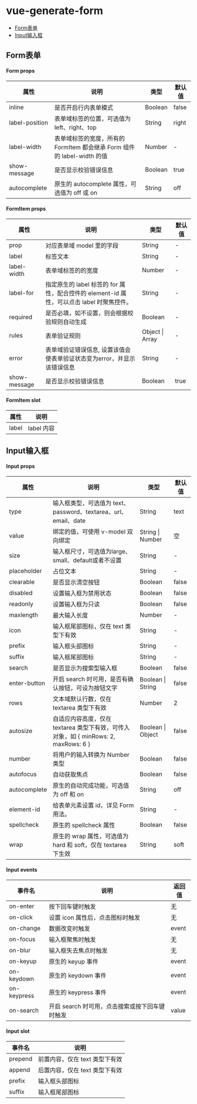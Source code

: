 # vue-generate-form
* [Form表单](#Form表单)
* [Input输入框](#Input输入框)


## Form表单
#### Form props
|属性| 说明 | 类型 | 默认值 |
| --- | --- | ---- | --- |
|inline|	是否开启行内表单模式|	Boolean	|false|
|label-position|	表单域标签的位置，可选值为 left、right、top|	String|	right|
|label-width|	表单域标签的宽度，所有的 FormItem 都会继承 Form 组件的 label-width 的值|	Number|	-|
|show-message|	是否显示校验错误信息|	Boolean	|true|
|autocomplete|	原生的 autocomplete 属性，可选值为 off 或 on|	String|	off|

#### FormItem props
|属性| 说明 | 类型 | 默认值 |
| --- | --- | ---- | --- |
|prop|	对应表单域 model 里的字段|	String|	-|
|label|	标签文本	|String|	-|
|label-width|	表单域标签的的宽度|	Number|	-|
|label-for|	指定原生的 label 标签的 for 属性，配合控件的 element-id 属性，可以点击 label 时聚焦控件。|	String|	-|
|required|	是否必填，如不设置，则会根据校验规则自动生成|	Boolean|	-|
|rules	|表单验证规则	|Object \| Array|	-|
|error|	表单域验证错误信息, 设置该值会使表单验证状态变为error，并显示该错误信息	|String|	-|
|show-message	|是否显示校验错误信息	|Boolean	|true|
#### FormItem slot
|属性| 说明 |
| --- | --- |
|label	|label 内容|


## Input输入框
#### Input props
|属性| 说明 | 类型 | 默认值 |
| --- | --- | ---- | --- |
|type	|输入框类型，可选值为 text、password、textarea、url、email、date|	String|	text|
|value	|绑定的值，可使用 v-model 双向绑定	|String \| Number|	空|
|size	|输入框尺寸，可选值为large、small、default或者不设置	|String|	-|
|placeholder	|占位文本|	String|	-|
|clearable	|是否显示清空按钮|	Boolean|	false|
|disabled	|设置输入框为禁用状态|	Boolean|	false|
|readonly	|设置输入框为只读|	Boolean|	false|
|maxlength	|最大输入长度|	Number|	-|
|icon	|输入框尾部图标，仅在 text 类型下有效|	String|	-|
|prefix	|输入框头部图标|	String|	-|
|suffix|	输入框尾部图标|	String|	-|
|search	|是否显示为搜索型输入框|	Boolean|	false|
|enter-button	|开启 search 时可用，是否有确认按钮，可设为按钮文字|	Boolean \| String|	false|
|rows	|文本域默认行数，仅在 textarea 类型下有效|	Number|	2|
|autosize	|自适应内容高度，仅在 textarea 类型下有效，可传入对象，如 { minRows: 2, maxRows: 6 }|	Boolean \| Object|	false|
|number	|将用户的输入转换为 Number 类型|	Boolean	|false|
|autofocus	|自动获取焦点|	Boolean|	false|
|autocomplete	|原生的自动完成功能，可选值为 off 和 on|	String|	off|
|element-id	|给表单元素设置 id，详见 Form 用法。	|String|	-|
|spellcheck	|原生的 spellcheck 属性|	Boolean	|false|
|wrap	|原生的 wrap 属性，可选值为 hard 和 soft，仅在 textarea 下生效|	String|	soft|

#### Input events 
|事件名| 说明 | 返回值|
| --- | --- | ---- |
|on-enter|	按下回车键时触发|	无|
|on-click|	设置 icon 属性后，点击图标时触发|	无|
|on-change|	数据改变时触发|	event|
|on-focus|	输入框聚焦时触发|无|
|on-blur	|输入框失去焦点时触发	|无|
|on-keyup|	原生的 keyup 事件|	event|
|on-keydown|	原生的 keydown 事件|	event|
|on-keypress|	原生的 keypress 事件|	event|
|on-search|	开启 search 时可用，点击搜索或按下回车键时触发|	value|


#### Input slot 
|事件名| 说明 |
| --- | --- |
|prepend	|前置内容，仅在 text 类型下有效|
|append|	后置内容，仅在 text 类型下有效|
|prefix|	输入框头部图标|
|suffix|	输入框尾部图标|
